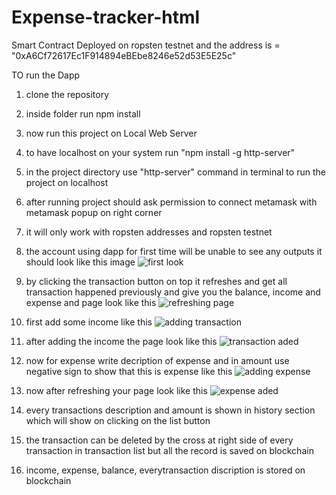 # Expense-tracker-html
Smart Contract Deployed on ropsten testnet and the address is = "0xA6Cf72617Ec1F914894eBEbe8246e52d53E5E25c"

TO run the Dapp

1. clone the repository
2. inside folder run npm install
3. now run this project on Local Web Server
4. to have localhost on your system run "npm install -g http-server"
5. in the project directory use "http-server" command in terminal to run the project on localhost
6. after running project should ask permission to connect metamask with metamask popup on right corner

7. it will only work with ropsten addresses and ropsten testnet
8. the account using dapp for first time will be unable to see any outputs it should look like this image
 ![first look](https://user-images.githubusercontent.com/61728512/127745465-eeb6236a-55fb-4816-a93f-6d210b9b7a93.jpeg)
9. by clicking the transaction button on top it refreshes and get all transaction happened previously and give you the balance, income and expense and page look like this
 ![refreshing page](https://user-images.githubusercontent.com/61728512/127747146-fbf30237-b23c-45ac-ae84-c2b6d773a7fa.jpeg)
 
 
10. first add some income like this 
 ![adding transaction](https://user-images.githubusercontent.com/61728512/127747183-dd75f7cd-e706-4452-bcc9-1ed7620e3882.jpeg)


11. after adding the income the page look like this
 ![transaction aded](https://user-images.githubusercontent.com/61728512/127747206-880bc531-943f-46ad-bb52-4449dc3a64c2.jpeg)

12. now for expense write decription of expense and in amount use negative sign to show that this is expense like this
 ![adding expense](https://user-images.githubusercontent.com/61728512/127747226-130ee9b2-c2fb-47be-8520-9e1eccc94fd5.jpeg)

13. now after refreshing your page look like this
 ![expense aded](https://user-images.githubusercontent.com/61728512/127747241-b6c9ad73-c4f9-48e9-b849-6f3bf4a97d49.jpeg)

14. every transactions description and amount is shown in history section which will show on clicking on the list button
15. the transaction can be deleted by the cross at right side of every transaction in transaction list but all the record is saved on blockchain
16. income, expense, balance, everytransaction discription is stored on blockchain

